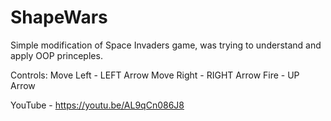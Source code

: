# ShapeWars

Simple modification of Space Invaders game, was trying to understand and apply OOP princeples.

Controls: 
Move Left - LEFT Arrow
Move Right - RIGHT Arrow
Fire - UP Arrow

YouTube - https://youtu.be/AL9qCn086J8
